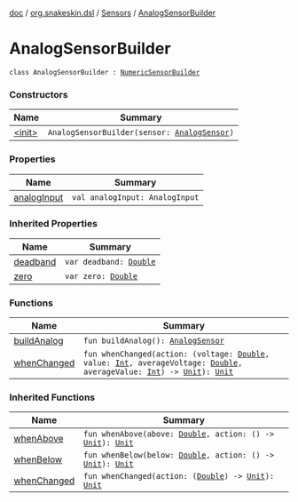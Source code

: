 [doc](../../../index.md) / [org.snakeskin.dsl](../../index.md) / [Sensors](../index.md) / [AnalogSensorBuilder](./index.md)

# AnalogSensorBuilder

`class AnalogSensorBuilder : `[`NumericSensorBuilder`](../-numeric-sensor-builder/index.md)

### Constructors

| Name | Summary |
|---|---|
| [&lt;init&gt;](-init-.md) | `AnalogSensorBuilder(sensor: `[`AnalogSensor`](../../../org.snakeskin.sensors/-analog-sensor/index.md)`)` |

### Properties

| Name | Summary |
|---|---|
| [analogInput](analog-input.md) | `val analogInput: AnalogInput` |

### Inherited Properties

| Name | Summary |
|---|---|
| [deadband](../-numeric-sensor-builder/deadband.md) | `var deadband: `[`Double`](https://kotlinlang.org/api/latest/jvm/stdlib/kotlin/-double/index.html) |
| [zero](../-numeric-sensor-builder/zero.md) | `var zero: `[`Double`](https://kotlinlang.org/api/latest/jvm/stdlib/kotlin/-double/index.html) |

### Functions

| Name | Summary |
|---|---|
| [buildAnalog](build-analog.md) | `fun buildAnalog(): `[`AnalogSensor`](../../../org.snakeskin.sensors/-analog-sensor/index.md) |
| [whenChanged](when-changed.md) | `fun whenChanged(action: (voltage: `[`Double`](https://kotlinlang.org/api/latest/jvm/stdlib/kotlin/-double/index.html)`, value: `[`Int`](https://kotlinlang.org/api/latest/jvm/stdlib/kotlin/-int/index.html)`, averageVoltage: `[`Double`](https://kotlinlang.org/api/latest/jvm/stdlib/kotlin/-double/index.html)`, averageValue: `[`Int`](https://kotlinlang.org/api/latest/jvm/stdlib/kotlin/-int/index.html)`) -> `[`Unit`](https://kotlinlang.org/api/latest/jvm/stdlib/kotlin/-unit/index.html)`): `[`Unit`](https://kotlinlang.org/api/latest/jvm/stdlib/kotlin/-unit/index.html) |

### Inherited Functions

| Name | Summary |
|---|---|
| [whenAbove](../-numeric-sensor-builder/when-above.md) | `fun whenAbove(above: `[`Double`](https://kotlinlang.org/api/latest/jvm/stdlib/kotlin/-double/index.html)`, action: () -> `[`Unit`](https://kotlinlang.org/api/latest/jvm/stdlib/kotlin/-unit/index.html)`): `[`Unit`](https://kotlinlang.org/api/latest/jvm/stdlib/kotlin/-unit/index.html) |
| [whenBelow](../-numeric-sensor-builder/when-below.md) | `fun whenBelow(below: `[`Double`](https://kotlinlang.org/api/latest/jvm/stdlib/kotlin/-double/index.html)`, action: () -> `[`Unit`](https://kotlinlang.org/api/latest/jvm/stdlib/kotlin/-unit/index.html)`): `[`Unit`](https://kotlinlang.org/api/latest/jvm/stdlib/kotlin/-unit/index.html) |
| [whenChanged](../-numeric-sensor-builder/when-changed.md) | `fun whenChanged(action: (`[`Double`](https://kotlinlang.org/api/latest/jvm/stdlib/kotlin/-double/index.html)`) -> `[`Unit`](https://kotlinlang.org/api/latest/jvm/stdlib/kotlin/-unit/index.html)`): `[`Unit`](https://kotlinlang.org/api/latest/jvm/stdlib/kotlin/-unit/index.html) |
